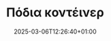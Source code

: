 ---
title: "Πόδια κοντέινερ"
description: "Confoot - Απλοποιήστε τη διαχείριση μεταφορών κοντέινερ"
date: 2025-03-06T12:26:40+01:00
draft: false
---